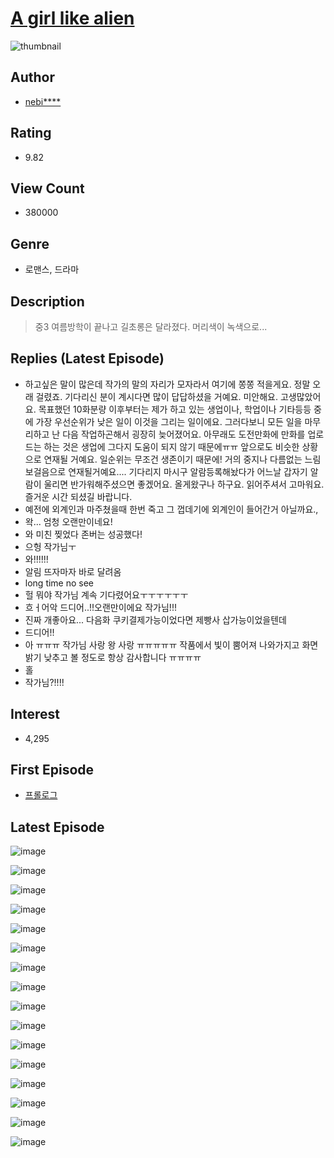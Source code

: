 # [A girl like alien](https://comic.naver.com/bestChallenge/list?titleId=739628)
![thumbnail](https://image-comic.pstatic.net/user_contents_data/challenge_comic/2020/01/13/330598/thumbnail_202x1646b397df1_90f8_423c_80d0_38ece08cc7d9_00001685.JPEG)

## Author
- [nebi****](https://comic.naver.com/artistTitle?id=330598)

## Rating
- 9.82

## View Count
- 380000

## Genre
- 로맨스, 드라마

## Description
> 중3 여름방학이 끝나고 길초롱은 달라졌다. 머리색이 녹색으로...

## Replies (Latest Episode)
- 하고싶은 말이 많은데 작가의 말의 자리가 모자라서 여기에 쫑쫑 적을게요. 정말 오래 걸렸죠. 기다리신 분이 계시다면 많이 답답하셨을 거예요. 미안해요. 고생많았어요. 목표했던 10화분량 이후부터는 제가 하고 있는 생업이나, 학업이나 기타등등 중에 가장 우선순위가 낮은 일이 이것을 그리는 일이에요. 그러다보니 모든 일을 마무리하고 난 다음 작업하곤해서 굉장히 늦어졌어요. 아무래도 도전만화에 만화를 업로드는 하는 것은 생업에 그다지 도움이 되지 않기 때문에ㅠㅠ 앞으로도 비슷한 상황으로 연재될 거예요. 일순위는 무조건 생존이기 때문에! 거의 중지나 다름없는 느림보걸음으로 연재될거예요.... 기다리지 마시구 알람등록해놨다가 어느날 갑자기 알람이 울리면 반가워해주셨으면 좋겠어요. 올게왔구나 하구요. 읽어주셔서 고마워요. 즐거운 시간 되셨길 바랍니다.
- 예전에 외계인과 마주쳤을때 한번 죽고 그 껍데기에 외계인이 들어간거 아닐까요.,
- 왁... 엄청 오랜만이네요!
- 와 미친 찢었다 존버는 성공했다!
- 으헝 작가님ㅜ
- 와!!!!!!
- 알림 뜨자마자 바로 달려옴
- long time no see
- 헐 뭐야 작가님 계속 기다렸어요ㅜㅜㅜㅜㅜㅜ
- 흐ㅓ어악 드디어..!!오랜만이에요 작가님!!!
- 진짜 개좋아요... 다음화 쿠키결제가능이었다면 제빵사 삽가능이었을텐데
- 드디어!!
- 아 ㅠㅠㅠ 작가님 사랑 왕 사랑 ㅠㅠㅠㅠㅠ 작품에서 빛이 뿜어져 나와가지고 화면 밝기 낮추고 볼 정도로 항상 감사합니다 ㅠㅠㅠㅠ
- 홀
- 작가님?!!!!

## Interest
- 4,295

## First Episode
- [프롤로그](https://comic.naver.com/bestChallenge/detail?titleId=739628&no=1)

## Latest Episode
![image](https://image-comic.pstatic.net/user_contents_data/challenge_comic/2021/02/24/330598/upload_3991427754630603319.jpeg)

![image](https://image-comic.pstatic.net/user_contents_data/challenge_comic/2021/02/24/330598/upload_3545798986871170102.jpeg)

![image](https://image-comic.pstatic.net/user_contents_data/challenge_comic/2021/02/24/330598/upload_4050198648227718246.jpeg)

![image](https://image-comic.pstatic.net/user_contents_data/challenge_comic/2021/02/24/330598/upload_3846977220571902515.jpeg)

![image](https://image-comic.pstatic.net/user_contents_data/challenge_comic/2021/02/24/330598/upload_7077465300613214514.jpeg)

![image](https://image-comic.pstatic.net/user_contents_data/challenge_comic/2021/02/24/330598/upload_3487250876680660277.jpeg)

![image](https://image-comic.pstatic.net/user_contents_data/challenge_comic/2021/02/24/330598/upload_4134695202846684469.jpeg)

![image](https://image-comic.pstatic.net/user_contents_data/challenge_comic/2021/02/24/330598/upload_3472615281782042980.jpeg)

![image](https://image-comic.pstatic.net/user_contents_data/challenge_comic/2021/02/24/330598/upload_3761461402399879991.jpeg)

![image](https://image-comic.pstatic.net/user_contents_data/challenge_comic/2021/02/24/330598/upload_3905522692861080115.jpeg)

![image](https://image-comic.pstatic.net/user_contents_data/challenge_comic/2021/02/24/330598/upload_3544953238366413921.jpeg)

![image](https://image-comic.pstatic.net/user_contents_data/challenge_comic/2021/02/24/330598/upload_4049692869439862585.jpeg)

![image](https://image-comic.pstatic.net/user_contents_data/challenge_comic/2021/02/24/330598/upload_7089851504503448419.jpeg)

![image](https://image-comic.pstatic.net/user_contents_data/challenge_comic/2021/02/24/330598/upload_7161349465061011509.jpeg)

![image](https://image-comic.pstatic.net/user_contents_data/challenge_comic/2021/02/24/330598/upload_3690244036266976306.jpeg)

![image](https://image-comic.pstatic.net/user_contents_data/challenge_comic/2021/02/24/330598/upload_4063149791494027570.jpeg)
